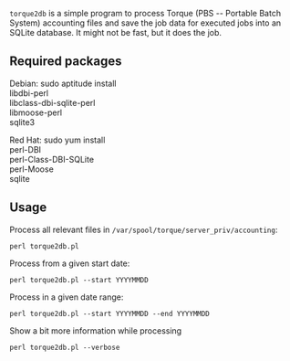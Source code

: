 `torque2db` is a simple program to process Torque (PBS -- Portable Batch
System) accounting files and save the job data for executed jobs into an
SQLite database.  It might not be fast, but it does the job.

Required packages
-----------------

Debian:
    sudo aptitude install \
	libdbi-perl\
	libclass-dbi-sqlite-perl\
	libmoose-perl\
	sqlite3

Red Hat:
    sudo yum install\
	perl-DBI\
	perl-Class-DBI-SQLite\
	perl-Moose\
	sqlite

Usage
-----

Process all relevant files in `/var/spool/torque/server_priv/accounting`:

    perl torque2db.pl

Process from a given start date:

    perl torque2db.pl --start YYYYMMDD

Process in a given date range:

    perl torque2db.pl --start YYYYMMDD --end YYYYMMDD

Show a bit more information while processing

    perl torque2db.pl --verbose
